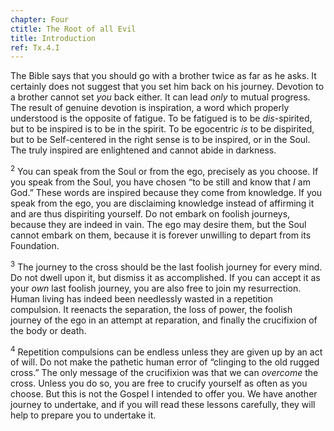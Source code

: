```yaml
---
chapter: Four
ctitle: The Root of all Evil
title: Introduction
ref: Tx.4.I
---
```


The Bible says that you should go with a brother twice as far as he
asks. It certainly does not suggest that you set him back on his
journey. Devotion to a brother cannot set *you* back either. It can lead
*only* to mutual progress. The result of genuine devotion is inspiration,
a word which properly understood is the opposite of fatigue. To be
fatigued is to be *dis*-spirited, but to be inspired is to be in the
spirit. To be egocentric *is* to be dispirited, but to be Self-centered in
the right sense is to be inspired, or in the Soul. The truly inspired
are enlightened and cannot abide in darkness.

<sup>2</sup> You can speak from the Soul or from the ego, precisely as you choose.
If you speak from the Soul, you have chosen “to be still and know that *I*
am God.” These words are inspired because they come from knowledge. If
you speak from the ego, you are disclaiming knowledge instead of
affirming it and are thus dispiriting yourself. Do not embark on foolish
journeys, because they are indeed in vain. The ego may desire them, but
the Soul cannot embark on them, because it is forever unwilling to
depart from its Foundation.

<sup>3</sup> The journey to the cross should be the last foolish journey for every
mind. Do not dwell upon it, but dismiss it as accomplished. If you can
accept it as your *own* last foolish journey, you are also free to join my
resurrection. Human living has indeed been needlessly wasted in a
repetition compulsion. It reenacts the separation, the loss of power,
the foolish journey of the ego in an attempt at reparation, and finally
the crucifixion of the body or death.

<sup>4</sup> Repetition compulsions can be endless unless they are given up by an
act of will. Do not make the pathetic human error of “clinging to the
old rugged cross.” The only message of the crucifixion was that we can
*overcome* the cross. Unless you do so, you are free to crucify yourself
as often as you choose. But this is not the Gospel I intended to offer
you. We have another journey to undertake, and if you will read these
lessons carefully, they will help to prepare you to undertake it.

